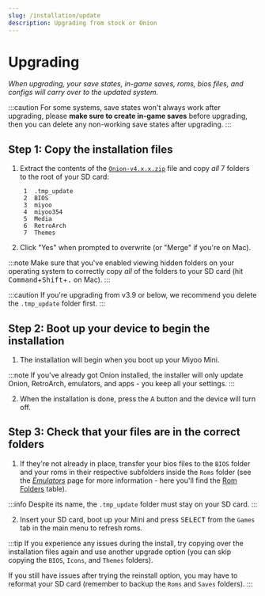 ```yaml
---
slug: /installation/update
description: Upgrading from stock or Onion
---
```



# Upgrading


*When upgrading, your save states, in-game saves, roms, bios files, and
configs will carry over to the updated system.*

:::caution
For some systems, save states won't always work after upgrading,
please **make sure to create in-game saves** before upgrading, then you can
delete any non-working save states after upgrading.
:::


## Step 1: Copy the installation files

1. Extract the contents of the [`Onion-v4.x.x.zip`](https://github.com/OnionUI/Onion/releases/latest) file and copy _all_ 7 folders to the root of your SD card:

        1  .tmp_update
        2  BIOS
        3  miyoo
        4  miyoo354
        5  Media
        6  RetroArch
        7  Themes

2. Click "Yes" when prompted to overwrite (or "Merge" if you're on Mac).

:::note
Make sure that you've enabled viewing hidden folders on your operating system to correctly copy _all_ of the folders to your SD card (hit <kbd>Command</kbd>+<kbd>Shift</kbd>+<kbd>.</kbd> on Mac).
:::

:::caution
If you're upgrading from v3.9 or below, we recommend you delete the `.tmp_update` folder first.
:::


## Step 2: Boot up your device to begin the installation

1. The installation will begin when you boot up your Miyoo Mini.

:::note
If you've already got Onion installed, the installer will only update Onion, RetroArch, emulators, and apps - you keep all your settings.
:::

2. When the installation is done, press the <kbd>A</kbd> button and the device will turn off.


## Step 3: Check that your files are in the correct folders

1. If they're not already in place, transfer your bios files to the `BIOS` folder and your roms in their respective subfolders inside the `Roms` folder (see the *[Emulators](../emulators)* page for more information - here you'll find the [Rom Folders](../emulators/folders) table).

:::info
Despite its name, the `.tmp_update` folder must stay on your SD card.
:::

2. Insert your SD card, boot up your Mini and press <kbd>SELECT</kbd> from the `Games` tab in the main menu to refresh roms.


:::tip
If you experience any issues during the install, try copying over the installation
files again and use another upgrade option (you can skip copying the `BIOS`,
`Icons`, and `Themes` folders).

If you still have issues after trying the reinstall option, you may have to reformat
your SD card (remember to backup the `Roms` and `Saves` folders).
:::
